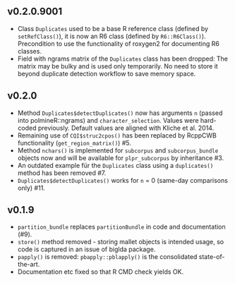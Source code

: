 ## v0.2.0.9001

* Class `Duplicates` used to be a base R reference class (defined by
`setRefClass()`), it is now an R6 class (defined by `R6::R6Class()`).
Precondition to use the functionality of roxygen2 for documenting R6 classes.
* Field with ngrams matrix of the `Duplicates` class has been dropped: The
matrix may be bulky and is used only temporarily. No need to store it beyond
duplicate detection workflow to save memory space.


## v0.2.0

* Method `Duplicates$detectDuplicates()` now has arguments `n` (passed into 
polmineR::ngrams) and `character_selection`. Values were hard-coded previously.
Default values are aligned with Kliche et al. 2014.
* Remaining use of `CQI$struc2cpos()` has been replaced by RcppCWB functionality
(`get_region_matrix()`) #5.
* Method `nchars()` is implemented for `subcorpus` and `subcorpus_bundle` objects 
now and will be available for `plpr_subcorpus` by inheritance #3.
* An outdated example für the `Duplicates` class using a `duplicates()` method
has been removed #7.
* `Duplicates$detectDuplicates()` works for `n` = 0 (same-day comparisons only)
#11.

## v0.1.9

* `partition_bundle` replaces `partitionBundle` in code and documentation (#9).
* `store()` method removed - storing mallet objects is intended usage, so code
is captured in an issue of biglda package.
* `papply()` is removed: `pbapply::pblapply()` is the consolidated state-of-the-art.
* Documentation etc fixed so that R CMD check yields OK.